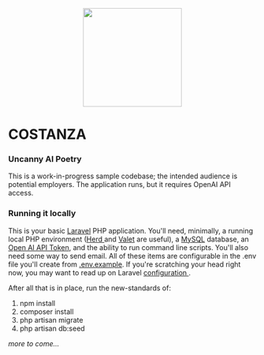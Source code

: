  <center>
<img src="https://github.com/user-attachments/assets/24682c7b-e39c-4599-836d-2513388d3b19" width="200"  style="text-align: center;" />
</center>

COSTANZA
===============
### Uncanny AI Poetry 
This is a work-in-progress sample codebase; the intended audience is potential employers. The application runs, but it requires OpenAI API access.



### Running it locally
This is your basic [Laravel](https://laravel.com/) PHP application. You'll need, minimally, a running local PHP environment ([Herd ](https://herd.laravel.com/) and [Valet](https://laravel.com/docs/11.x/valet) are useful), a [MySQL](https://www.mysql.com/) database, an [Open AI API Token](https://openai.com/api/), and the ability to run command line scripts. You'll also need some way to send email. All of these items are configurable in the .env file you'll create from [.env.example](https://github.com/btamilio/costanza/blob/main/.env.example). If you're scratching your head right now, you may want to read up on Laravel [configuration ](https://laravel.com/docs/11.x/configuration).

After all that is in place, run the new-standards of:

1. npm install
2. composer install
3. php artisan migrate
4. php artisan db:seed

_more to come..._
